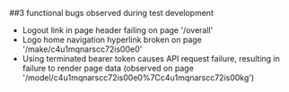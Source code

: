 ##3 functional bugs observed during test development  
  
* Logout link in page header failing on page '/overall'
* Logo home navigation hyperlink broken on page '/make/c4u1mqnarscc72is00e0'
* Using terminated bearer token causes API request failure, resulting in failure to render page data (observed on page '/model/c4u1mqnarscc72is00e0%7Cc4u1mqnarscc72is00kg')